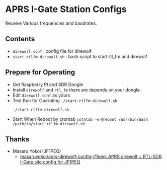 # APRS I-Gate Station Configs

Receive Various frequencies and baudrates.

## Contents

- `direwolf.conf` : config file for direwolf
- `start-rtlfm-direwolf.sh` : bash script to start rtl_fm and direwolf

## Prepare for Operating

- Get Raspberry PI and SDR Dongle
- Install `direwolf` and `rtl_fm` there are depends on your dongle.
- Edit `direwolf.conf` as yours
- Test Run for Operating `./start-rtlfm-direwolf.sh`
  ```
  ./start-rtlfm-direwolf.sh
  ```
- Start When Reboot by crontab
`cotntab -e`
`@reboot /usr/bin/bash /path/to/start-rtlfm-direwolf.sh`
  <!-- Start and Enable as a Service
  - Modfify `aprs.service` and Copy to `/etc/systemd/system` -->

## Thanks
- Masaru Yokoi (JF1PEQ)
  - [masaruyokoi/aprs-direwolf-config-jf1peq: APRS direwolf + RTL-SDR I-Gate site config for JF1PEQ](https://github.com/masaruyokoi/aprs-direwolf-config-jf1peq)